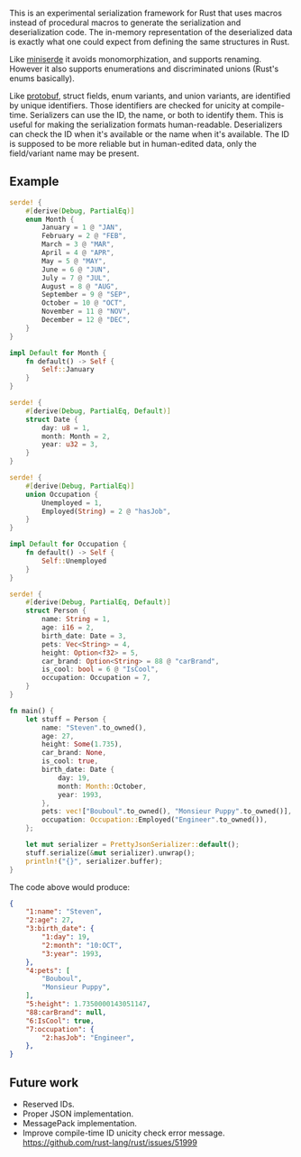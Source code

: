 This is an experimental serialization framework for Rust that uses macros instead of procedural macros to generate the serialization and deserialization code. The in-memory representation of the deserialized data is exactly what one could expect from defining the same structures in Rust.

Like [miniserde](https://github.com/dtolnay/miniserde) it avoids monomorphization, and supports renaming. However it also supports enumerations and discriminated unions (Rust's enums basically).

Like [protobuf](https://github.com/protocolbuffers/protobuf), struct fields, enum variants, and union variants, are identified by unique identifiers. Those identifiers are checked for unicity at compile-time. Serializers can use the ID, the name, or both to identify them. This is useful for making the serialization formats human-readable. Deserializers can check the ID when it's available or the name when it's available. The ID is supposed to be more reliable but in human-edited data, only the field/variant name may be present.

Example
-------------

```rust
serde! {
    #[derive(Debug, PartialEq)]
    enum Month {
        January = 1 @ "JAN",
        February = 2 @ "FEB",
        March = 3 @ "MAR",
        April = 4 @ "APR",
        May = 5 @ "MAY",
        June = 6 @ "JUN",
        July = 7 @ "JUL",
        August = 8 @ "AUG",
        September = 9 @ "SEP",
        October = 10 @ "OCT",
        November = 11 @ "NOV",
        December = 12 @ "DEC",
    }
}

impl Default for Month {
    fn default() -> Self {
        Self::January
    }
}

serde! {
    #[derive(Debug, PartialEq, Default)]
    struct Date {
        day: u8 = 1,
        month: Month = 2,
        year: u32 = 3,
    }
}

serde! {
    #[derive(Debug, PartialEq)]
    union Occupation {
        Unemployed = 1,
        Employed(String) = 2 @ "hasJob",
    }
}

impl Default for Occupation {
    fn default() -> Self {
        Self::Unemployed
    }
}

serde! {
    #[derive(Debug, PartialEq, Default)]
    struct Person {
        name: String = 1,
        age: i16 = 2,
        birth_date: Date = 3,
        pets: Vec<String> = 4,
        height: Option<f32> = 5,
        car_brand: Option<String> = 88 @ "carBrand",
        is_cool: bool = 6 @ "IsCool",
        occupation: Occupation = 7,
    }
}

fn main() {
    let stuff = Person {
        name: "Steven".to_owned(),
        age: 27,
        height: Some(1.735),
        car_brand: None,
        is_cool: true,
        birth_date: Date {
            day: 19,
            month: Month::October,
            year: 1993,
        },
        pets: vec!["Bouboul".to_owned(), "Monsieur Puppy".to_owned()],
        occupation: Occupation::Employed("Engineer".to_owned()),
    };

    let mut serializer = PrettyJsonSerializer::default();
    stuff.serialize(&mut serializer).unwrap();
    println!("{}", serializer.buffer);
}
```

The code above would produce:


```json
{
    "1:name": "Steven",
    "2:age": 27,
    "3:birth_date": {
        "1:day": 19,
        "2:month": "10:OCT",
        "3:year": 1993,
    },
    "4:pets": [
        "Bouboul",
        "Monsieur Puppy",
    ],
    "5:height": 1.7350000143051147,
    "88:carBrand": null,
    "6:IsCool": true,
    "7:occupation": {
        "2:hasJob": "Engineer",
    },
}
```

Future work
-----------------

- Reserved IDs.
- Proper JSON implementation.
- MessagePack implementation.
- Improve compile-time ID unicity check error message. https://github.com/rust-lang/rust/issues/51999